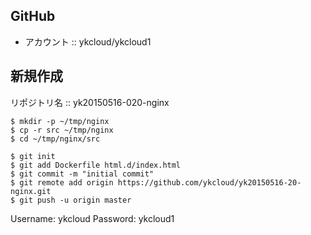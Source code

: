 GitHub
------

- アカウント :: ykcloud/ykcloud1

新規作成
--------

リポジトリ名 :: yk20150516-020-nginx

```
$ mkdir -p ~/tmp/nginx
$ cp -r src ~/tmp/nginx
$ cd ~/tmp/nginx/src
```

```
$ git init
$ git add Dockerfile html.d/index.html
$ git commit -m "initial commit"
$ git remote add origin https://github.com/ykcloud/yk20150516-20-nginx.git
$ git push -u origin master
```

Username: ykcloud
Password: ykcloud1
